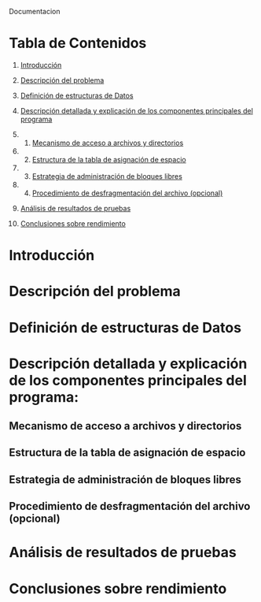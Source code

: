 Documentacion




# Tabla de Contenidos


1. [Introducción](#introducción)

2. [Descripción del problema](#descripción-del-problema)

3. [Definición de estructuras de Datos](#definición-de-estructuras-de-Datos)

4. [Descripción detallada y explicación de los componentes principales del programa](#descripción-detallada-y-explicación-de-los-componentes-principales-del-programa)

5. 1.  [Mecanismo de acceso a archivos y directorios](#mecanismo-de-acceso-a-archivos-y-directorios)

5. 2. [Estructura de la tabla de asignación de espacio](#estructura-de-la-tabla-de-asignación-de-espacio)

5. 3. [Estrategia de administración de bloques libres](#estrategia-de-administración-de-bloques-libres)

5. 4. [Procedimiento de desfragmentación del archivo (opcional)](#procedimiento-de-desfragmentación-del-archivo-opcional)

6. [Análisis de resultados de pruebas](#análisis-de-resultados-de-pruebas)

7. [Conclusiones sobre rendimiento](#conclusiones-sobre-rendimiento)


# Introducción


# Descripción del problema


# Definición de estructuras de Datos

# Descripción detallada y explicación de los componentes principales del programa:

## Mecanismo de acceso a archivos y directorios
## Estructura de la tabla de asignación de espacio
## Estrategia de administración de bloques libres
## Procedimiento de desfragmentación del archivo (opcional)

# Análisis de resultados de pruebas

# Conclusiones sobre rendimiento